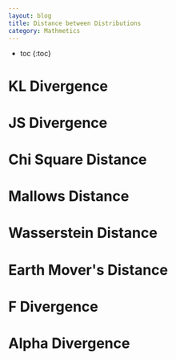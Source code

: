 ```yaml
---
layout: blog
title: Distance between Distributions
category: Mathmetics
---
```


- toc
{:toc}

# KL Divergence

# JS Divergence

# Chi Square Distance

# Mallows Distance

# Wasserstein Distance

# Earth Mover's Distance

# F Divergence

# Alpha Divergence

